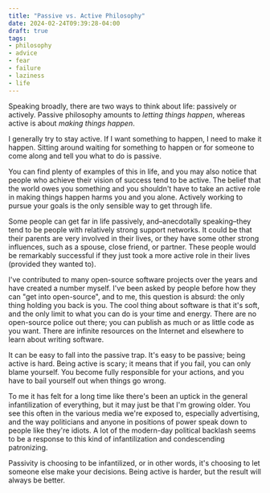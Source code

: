 ```yaml
---
title: "Passive vs. Active Philosophy"
date: 2024-02-24T09:39:28-04:00
draft: true
tags:
- philosophy
- advice
- fear
- failure
- laziness
- life
---
```


Speaking broadly, there are two ways to think about life: passively or actively. Passive philosophy amounts to _letting things happen_, whereas active is about _making things happen_.

I generally try to stay active. If I want something to happen, I need to make it
happen. Sitting around waiting for something to happen or for someone to come
along and tell you what to do is passive.

You can find plenty of examples of this in life, and you may also notice that
people who achieve their vision of success tend to be active. The belief that
the world owes you something and you shouldn't have to take an active role in
making things happen harms you and you alone. Actively working to pursue your
goals is the only sensible way to get through life.

Some people can get far in life passively, and–anecdotally speaking–they tend to
be people with relatively strong support networks. It could be that their
parents are very involved in their lives, or they have some other strong
influences, such as a spouse, close friend, or partner. These people would be
remarkably successful if they just took a more active role in their lives
(provided they wanted to).

I've contributed to many open-source software projects over the years and have
created a number myself. I've been asked by people before how they can "get into
open-source", and to me, this question is absurd: the only thing holding you
back is you. The cool thing about software is that it's soft, and the only limit
to what you can do is your time and energy. There are no open-source police out
there; you can publish as much or as little code as you want. There are infinite
resources on the Internet and elsewhere to learn about writing software.

It can be easy to fall into the passive trap. It's easy to be passive; being
active is hard. Being active is scary; it means that if you fail, you can only
blame yourself. You become fully responsible for your actions, and you have to
bail yourself out when things go wrong.

To me it has felt for a long time like there's been an uptick in the general
infantilization of everything, but it may just be that I'm growing older. You
see this often in the various media we're exposed to, especially advertising,
and the way politicians and anyone in positions of power speak down to people
like they're idiots. A lot of the modern-day political backlash seems to be a
response to this kind of infantilization and condescending patronizing.

Passivity is choosing to be infantilized, or in other words, it's choosing to
let someone else make your decisions. Being active is harder, but the result will always be better.
